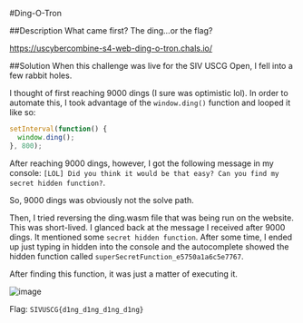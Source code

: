 #Ding-O-Tron

##Description
What came first? The ding...or the flag?

https://uscybercombine-s4-web-ding-o-tron.chals.io/

##Solution
When this challenge was live for the SIV USCG Open, I fell into a few rabbit holes.

I thought of first reaching 9000 dings (I sure was optimistic lol). In order to automate this, I took advantage of the `window.ding()` function and looped it like so:

```js
setInterval(function() {
  window.ding();
}, 800);
```

After reaching 9000 dings, however, I got the following message in my console: `[LOL] Did you think it would be that easy? Can you find my secret hidden function?`.

So, 9000 dings was obviously not the solve path.

Then, I tried reversing the ding.wasm file that was being run on the website. This was short-lived. I glanced back at the message I received after 9000 dings. It mentioned some `secret hidden function`. After some time, I ended up just typing in hidden into the console and the autocomplete showed the hidden function called `superSecretFunction_e5750a1a6c5e7767`.

After finding this function, it was just a matter of executing it.

![image](https://github.com/RJCyber1/SIVUSCG-Writeups-2024/assets/86359182/b0f845e1-0203-450c-9ac7-942f8a92deab)

Flag: `SIVUSCG{d1ng_d1ng_d1ng_d1ng}`
